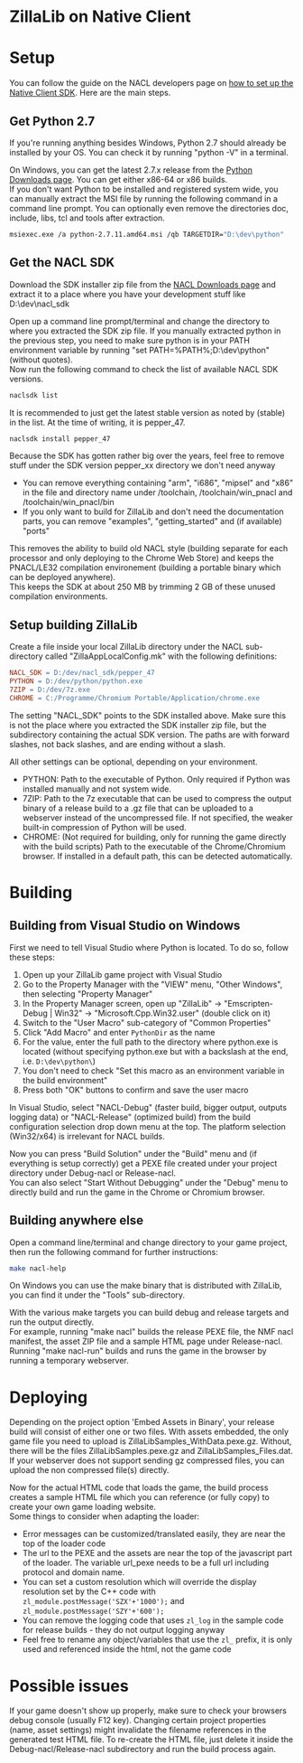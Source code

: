 ZillaLib on Native Client
=========================

# Setup

You can follow the guide on the NACL developers page on [how to set up the Native Client SDK](https://developer.chrome.com/native-client/sdk/download). Here are the main steps.

## Get Python 2.7

If you're running anything besides Windows, Python 2.7 should already be installed by your OS. You can check it by running "python -V" in a terminal.

On Windows, you can get the latest 2.7.x release from the [Python Downloads page](https://www.python.org/downloads/). You can get either x86-64 or x86 builds.  
If you don't want Python to be installed and registered system wide, you can manually extract the MSI file by running the following command in a command line prompt. You can optionally even remove the directories doc, include, libs, tcl and tools after extraction.
```sh
msiexec.exe /a python-2.7.11.amd64.msi /qb TARGETDIR="D:\dev\python"
```

## Get the NACL SDK

Download the SDK installer zip file from the [NACL Downloads page](https://developer.chrome.com/native-client/sdk/download) and extract it to a place where you have your development stuff like D:\dev\nacl_sdk

Open up a command line prompt/terminal and change the directory to where you extracted the SDK zip file. If you manually extracted python in the previous step, you need to make sure python is in your PATH environment variable by running "set PATH=%PATH%;D:\dev\python" (without quotes).  
Now run the following command to check the list of available NACL SDK versions.
```sh
naclsdk list
```

It is recommended to just get the latest stable version as noted by (stable) in the list. At the time of writing, it is pepper_47.
```sh
naclsdk install pepper_47
```

Because the SDK has gotten rather big over the years, feel free to remove stuff under the SDK version pepper_xx directory we don't need anyway
  - You can remove everything containing "arm", "i686", "mipsel" and "x86" in the file and directory name under /toolchain, /toolchain/win_pnacl and /toolchain/win_pnacl/bin
  - If you only want to build for ZillaLib and don't need the documentation parts, you can remove "examples", "getting_started" and (if available) "ports"

This removes the ability to build old NACL style (building separate for each processor and only deploying to the Chrome Web Store) and keeps the PNACL/LE32 compilation environement (building a portable binary which can be deployed anywhere).  
This keeps the SDK at about 250 MB by trimming 2 GB of these unused compilation environments.

## Setup building ZillaLib

Create a file inside your local ZillaLib directory under the NACL sub-directory called "ZillaAppLocalConfig.mk" with the following definitions:
```mk
NACL_SDK = D:/dev/nacl_sdk/pepper_47
PYTHON = D:/dev/python/python.exe
7ZIP = D:/dev/7z.exe
CHROME = C:/Programme/Chromium Portable/Application/chrome.exe
```

The setting "NACL_SDK" points to the SDK installed above. Make sure this is not the place where you extracted the SDK installer zip file, but the subdirectory containing the actual SDK version. The paths are with forward slashes, not back slashes, and are ending without a slash.

All other settings can be optional, depending on your environment.
  - PYTHON: Path to the executable of Python. Only required if Python was installed manually and not system wide.
  - 7ZIP: Path to the 7z executable that can be used to compress the output binary of a release build to a .gz file that can be uploaded to a webserver instead of the uncompressed file. If not specified, the weaker built-in compression of Python will be used.
  - CHROME: (Not required for building, only for running the game directly with the build scripts) Path to the executable of the Chrome/Chromium browser. If installed in a default path, this can be detected automatically.

# Building

## Building from Visual Studio on Windows
First we need to tell Visual Studio where Python is located. To do so, follow these steps:
  1. Open up your ZillaLib game project with Visual Studio
  2. Go to the Property Manager with the "VIEW" menu, "Other Windows", then selecting "Property Manager"
  3. In the Property Manager screen, open up "ZillaLib" -> "Emscripten-Debug | Win32" -> "Microsoft.Cpp.Win32.user" (double click on it)
  4. Switch to the "User Macro" sub-category of "Common Properties"
  5. Click "Add Macro" and enter `PythonDir` as the name
  6. For the value, enter the full path to the directory where python.exe is located (without specifying python.exe but with a backslash at the end, i.e. `D:\dev\python\`)
  7. You don't need to check "Set this macro as an environment variable in the build environment"
  8. Press both "OK" buttons to confirm and save the user macro

In Visual Studio, select "NACL-Debug" (faster build, bigger output, outputs logging data) or "NACL-Release" (optimized build) from the build configuration selection drop down menu at the top. The platform selection (Win32/x64) is irrelevant for NACL builds.

Now you can press "Build Solution" under the "Build" menu and (if everything is setup correctly) get a PEXE file created under your project directory under Debug-nacl or Release-nacl.  
You can also select "Start Without Debugging" under the "Debug" menu to directly build and run the game in the Chrome or Chromium browser.

## Building anywhere else
Open a command line/terminal and change directory to your game project, then run the following command for further instructions:
```sh
make nacl-help
```
On Windows you can use the make binary that is distributed with ZillaLib, you can find it under the "Tools" sub-directory.

With the various make targets you can build debug and release targets and run the output directly.  
For example, running "make nacl" builds the release PEXE file, the NMF nacl manifest, the asset ZIP file and a sample HTML page under Release-nacl. Running "make nacl-run" builds and runs the game in the browser by running a temporary webserver.

# Deploying
Depending on the project option 'Embed Assets in Binary', your release build will consist of either one or two files.
With assets embedded, the only game file you need to upload is ZillaLibSamples_WithData.pexe.gz. Without, there will be the files ZillaLibSamples.pexe.gz and ZillaLibSamples_Files.dat.
If your webserver does not support sending gz compressed files, you can upload the non compressed file(s) directly.

Now for the actual HTML code that loads the game, the build process creates a sample HTML file which you can reference (or fully copy) to create your own game loading website.  
Some things to consider when adapting the loader:
  - Error messages can be customized/translated easily, they are near the top of the loader code
  - The url to the PEXE and the assets are near the top of the javascript part of the loader. The variable url_pexe needs to be a full url including protocol and domain name.
  - You can set a custom resolution which will override the display resolution set by the C++ code with `zl_module.postMessage('SZX'+'1000');` and `zl_module.postMessage('SZY'+'600');`
  - You can remove the logging code that uses `zl_log` in the sample code for release builds - they do not output logging anyway
  - Feel free to rename any object/variables that use the `zl_` prefix, it is only used and referenced inside the html, not the game code

# Possible issues
If your game doesn't show up properly, make sure to check your browsers debug console (usually F12 key). 
Changing certain project properties (name, asset settings) might invalidate the filename references in the generated test HTML file. 
To re-create the HTML file, just delete it inside the Debug-nacl/Release-nacl subdirectory and run the build process again.
